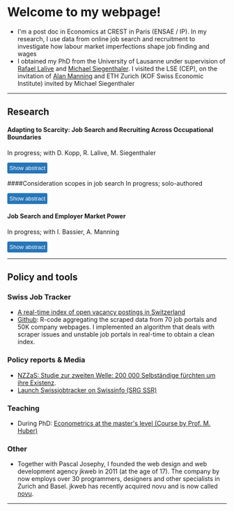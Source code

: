# Welcome to my webpage!

- I'm a post doc in Economics at CREST in Paris (ENSAE / IP). In my research, I use data from online job search and recruitment to investigate how labour market imperfections shape job finding and wages
- I obtained my PhD from the University of Lausanne under supervision of [Rafael Lalive](https://sites.google.com/site/rafaellalive/) and [Michael Siegenthaler](https://kof.ethz.ch/en/the-institute/kof-divisions/research-division-labour-market-economics.html). I visited the LSE (CEP), on the invitation of [Alan Manning](https://en.wikipedia.org/wiki/Alan_Manning) and ETH Zurich (KOF Swiss Economic Institute) invited by Michael Siegenthaler

***

## Research 

#### Adapting to Scarcity: Job Search and Recruiting Across Occupational Boundaries 
In progress; with D. Kopp, R. Lalive, M. Siegenthaler

<button class="show-button" onclick="toggleAbstract('abstract1')">Show abstract</button>
<div id="abstract1" class="abstract">
    This paper investigates how job seekers adapt their search strategies when confronted with occupational scarcity, focusing on transitions across occupational boundaries. We use unique data combining job search activity and recruitment outcomes to identify the role of adaptability in shaping labor market outcomes.
</div>

####Consideration scopes in job search 
In progress; solo-authored

<button class="show-button" onclick="toggleAbstract('abstract2')">Show abstract</button>
<div id="abstract2" class="abstract">
    This paper explores how job seekers form their consideration sets when searching for jobs and examines the implications of consideration scope on labor market outcomes. The study uses a novel dataset on online job search behavior.
</div>

#### Job Search and Employer Market Power
In progress; with I. Bassier, A. Manning

<button class="show-button" onclick="toggleAbstract('abstract3')">Show abstract</button>
<div id="abstract3" class="abstract">
    This paper examines how employer market power influences job search behavior and outcomes. Using unique data and structural modeling, we quantify the extent of employer power and its implications for job seekers.
</div>

***

## Policy and tools

### Swiss Job Tracker

- [A real-time index of open vacancy postings in Switzerland](http://swissjobtracker.ch/)
- [Github](https://github.com/swissjobtracker/chjobtracker): R-code aggregating the scraped data from 70 job portals and 50K company webpages. I implemented an algorithm that deals with scraper issues and unstable job portals in real-time to obtain a clean index.

### Policy reports & Media

- [NZZaS: Studie zur zweiten Welle: 200 000 Selbständige fürchten um ihre Existenz](https://nzzas.nzz.ch/wirtschaft/zweite-welle-viele-selbstaendige-fuerchten-um-ihre-existenz-ld.1589295). 
- [Launch Swissjobtracker on Swissinfo (SRG SSR)](https://www.swissinfo.ch/fre/toute-l-actu-en-bref/repli-du-nombre-d-offres-d-emplois-en-d%C3%A9cembre--%C3%A9tude-/48136458)

### Teaching

- During PhD: [Econometrics at the master's level (Course by Prof. M. Huber)](https://hecnet.unil.ch/hec/syllabus/descriptif/2551?dyn_lang=en)

### Other

- Together with Pascal Josephy, I founded the web design and web development agency jkweb in 2011 (at the age of 17). The company by now employs over 30 programmers, designers and other specialists in Zurich and Basel. jkweb has recently acquired novu and is now called [novu](https://novu.ch/). 

***

<script>
    // JavaScript function to toggle visibility
    function toggleAbstract(id) {
        const abstract = document.getElementById(id);
        if (abstract.style.display === "none" || abstract.style.display === "") {
            abstract.style.display = "block";
        } else {
            abstract.style.display = "none";
        }
    }
</script>

<style>
    /* CSS for styling */
    .abstract {
        display: none; /* Abstracts are hidden by default */
        margin: 10px 0;
        padding: 10px;
        background-color: #f9f9f9;
        border: 1px solid #ddd;
    }
    .show-button {
        cursor: pointer;
        background-color: #2776b8;
        color: white;
  padding: 5px;
  border: none;
  border-radius: 3px;
  font-size: 13px;
      }
      
   .show-button:hover {
        background-color: #0056b3;
    }
</style>